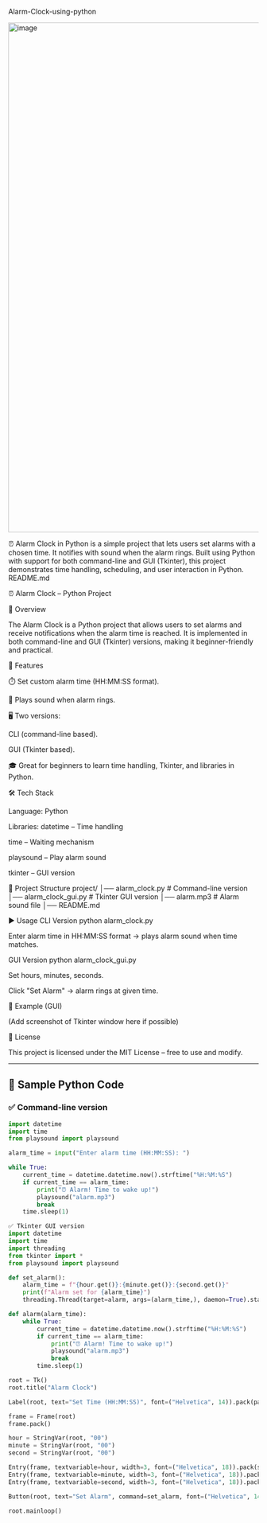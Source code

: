 Alarm-Clock-using-python


<img width="1918" height="1025" alt="image" src="https://github.com/user-attachments/assets/c6ae9d80-cfbb-4219-b54f-d59af94a1a84" />

⏰ Alarm Clock in Python is a simple project that lets users set alarms with a chosen time. It notifies with sound when the alarm rings. Built using Python with support for both command-line and GUI (Tkinter), this project demonstrates time handling, scheduling, and user interaction in Python. README.md

⏰ Alarm Clock – Python Project

📖 Overview

The Alarm Clock is a Python project that allows users to set alarms and receive notifications when the alarm time is reached.
It is implemented in both command-line and GUI (Tkinter) versions, making it beginner-friendly and practical.

🚀 Features

⏱️ Set custom alarm time (HH:MM:SS format).

🔔 Plays sound when alarm rings.

🖥️ Two versions:

CLI (command-line based).

GUI (Tkinter based).

🎓 Great for beginners to learn time handling, Tkinter, and libraries in Python.


🛠️ Tech Stack

Language: Python

Libraries:
datetime – Time handling

time – Waiting mechanism

playsound – Play alarm sound

tkinter – GUI version


📂 Project Structure
project/ │── alarm_clock.py # Command-line version │── alarm_clock_gui.py # Tkinter GUI version │── alarm.mp3 # Alarm sound file │── README.md

▶️ Usage
CLI Version
python alarm_clock.py


Enter alarm time in HH:MM:SS format → plays alarm sound when time matches.

GUI Version
python alarm_clock_gui.py


Set hours, minutes, seconds.

Click "Set Alarm" → alarm rings at given time.

📸 Example (GUI)

(Add screenshot of Tkinter window here if possible)

📜 License

This project is licensed under the MIT License – free to use and modify.


---

## 🔹 Sample Python Code  

### ✅ Command-line version  
```python
import datetime
import time
from playsound import playsound

alarm_time = input("Enter alarm time (HH:MM:SS): ")

while True:
    current_time = datetime.datetime.now().strftime("%H:%M:%S")
    if current_time == alarm_time:
        print("⏰ Alarm! Time to wake up!")
        playsound("alarm.mp3")
        break
    time.sleep(1)

✅ Tkinter GUI version
import datetime
import time
import threading
from tkinter import *
from playsound import playsound

def set_alarm():
    alarm_time = f"{hour.get()}:{minute.get()}:{second.get()}"
    print(f"Alarm set for {alarm_time}")
    threading.Thread(target=alarm, args=(alarm_time,), daemon=True).start()

def alarm(alarm_time):
    while True:
        current_time = datetime.datetime.now().strftime("%H:%M:%S")
        if current_time == alarm_time:
            print("⏰ Alarm! Time to wake up!")
            playsound("alarm.mp3")
            break
        time.sleep(1)

root = Tk()
root.title("Alarm Clock")

Label(root, text="Set Time (HH:MM:SS)", font=("Helvetica", 14)).pack(pady=10)

frame = Frame(root)
frame.pack()

hour = StringVar(root, "00")
minute = StringVar(root, "00")
second = StringVar(root, "00")

Entry(frame, textvariable=hour, width=3, font=("Helvetica", 18)).pack(side=LEFT)
Entry(frame, textvariable=minute, width=3, font=("Helvetica", 18)).pack(side=LEFT)
Entry(frame, textvariable=second, width=3, font=("Helvetica", 18)).pack(side=LEFT)

Button(root, text="Set Alarm", command=set_alarm, font=("Helvetica", 14)).pack(pady=20)

root.mainloop()
